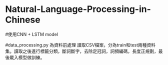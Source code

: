 # Natural-Language-Processing-in-Chinese
#使用CNN + LSTM model



#data_processing.py 為資料前處理
讀取CSV檔案，分為train和test兩種資料集。讀取之後進行標籤分類，斷詞斷字，去除定冠詞，詞頻編碼，長度正規劃，最後載入模型做訓練。
